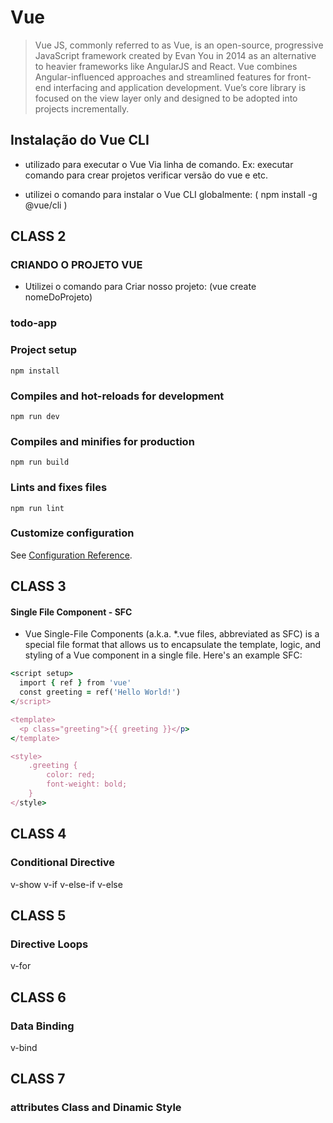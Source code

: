 # Vue 

> Vue JS, commonly referred to as Vue, is an open-source, progressive JavaScript framework created by Evan You in 2014 as an alternative to heavier frameworks like AngularJS and React. Vue combines Angular-influenced approaches and streamlined features for front-end interfacing and application development. Vue’s core library is focused on the view layer only and designed to be adopted into projects incrementally.

## Instalação do Vue CLI

- utilizado para executar o Vue Via linha de comando. Ex: executar comando para crear projetos verificar versão do vue e etc.

- utilizei o comando para instalar o Vue CLI globalmente: ( npm install -g @vue/cli )




## CLASS 2 
### CRIANDO O PROJETO VUE 

- Utilizei o comando para Criar nosso projeto: (vue create nomeDoProjeto)
### todo-app

### Project setup
```
npm install
```
### Compiles and hot-reloads for development
```
npm run dev
```
### Compiles and minifies for production
```
npm run build
```
### Lints and fixes files
```
npm run lint
```
### Customize configuration
See [Configuration Reference](https://cli.vuejs.org/config/).

## CLASS 3

#### Single File Component - SFC

- Vue Single-File Components (a.k.a. *.vue files, abbreviated as SFC) is a special file format that allows us to encapsulate the template, logic, and styling of a Vue component in a single file. Here's an example SFC:
   
```ruby
<script setup>
  import { ref } from 'vue'
  const greeting = ref('Hello World!')
</script>

<template>
  <p class="greeting">{{ greeting }}</p>
</template>

<style>
    .greeting {
        color: red;
        font-weight: bold;
    }
</style>
```

## CLASS 4
### Conditional Directive

 v-show
 v-if
 v-else-if
 v-else

## CLASS 5
### Directive Loops

 v-for

## CLASS 6
### Data Binding 

 v-bind 

## CLASS 7
### attributes Class and Dinamic Style